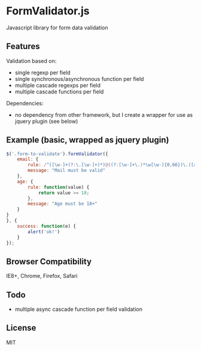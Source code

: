 FormValidator.js
================

Javascript library for form data validation

## Features

Validation based on:

* single regexp per field
* single synchronous/asynchronous function per field
* multiple cascade regexps per field
* multiple cascade functions per field

Dependencies:

* no dependency from other framework, but I create a wrapper for use as jquery plugin (see below)

## Example (basic, wrapped as jquery plugin)

```javascript
$('.form-to-validate').formValidator({
    email: {
        rule: /^([\w-]+(?:\.[\w-]+)*)@((?:[\w-]+\.)*\w[\w-]{0,66})\.([a-z]{2,6}(?:\.[a-z]{2})?)$/i,
        message: "Mail must be valid"
    },
    age: {
    	rule: function(value) {
    		return value >= 18;
    	},
    	message: "Age must be 18+"
	}
}
}, {
    success: function(e) {
        alert('ok!')
    }
});
```

## Browser Compatibility

IE8+, Chrome, Firefox, Safari

## Todo

* multiple async cascade function per field validation

## License 

MIT
